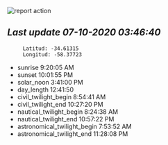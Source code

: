 ![report action](https://github.com/matiasz8/actions-for-reports/workflows/report%20action/badge.svg?branch=develop) 


## *****Last update 07-10-2020 03:46:40*****



		 Latitud: -34.61315
		 Longitud: -58.37723

 - sunrise 	 9:20:05 AM
 - sunset 	 10:01:55 PM
 - solar_noon 	 3:41:00 PM
 - day_length 	 12:41:50
 - civil_twilight_begin 	 8:54:41 AM
 - civil_twilight_end 	 10:27:20 PM
 - nautical_twilight_begin 	 8:24:38 AM
 - nautical_twilight_end 	 10:57:22 PM
 - astronomical_twilight_begin 	 7:53:52 AM
 - astronomical_twilight_end 	 11:28:08 PM
